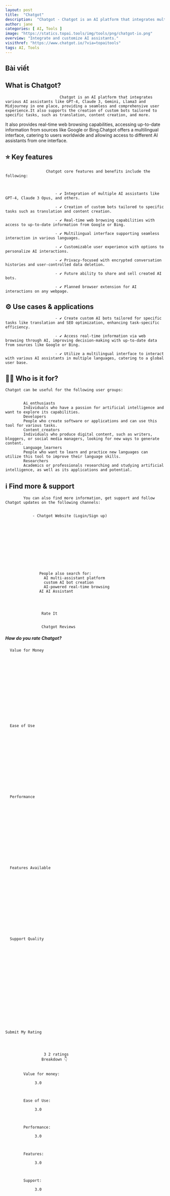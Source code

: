 ```yaml
---
layout: post
title:  "Chatgot"
description:  "Chatgot - Chatgot is an AI platform that integrates multiple AI assistants like GPT-4,Gemini and Claude3.5, into one interface allowing seamless interaction and custom bot creation for tasks such as translation and content generation."
author: jane
categories: [ AI, Tools ]
image: "https://statics.topai.tools/img/tools/png/chatgot-io.png"
overview: "Integrate and customize AI assistants."
visithref: "https://www.chatgot.io/?via=topaitools"
tags: AI, Tools
---
```


## Bài viết

## What is Chatgot?

                          
                            Chatgot is an AI platform that integrates various AI assistants like GPT-4, Claude 3, Gemini, Llama3 and Midjourney in one place, providing a seamless and comprehensive user experience.It also supports the creation of custom bots tailored to specific tasks, such as translation, content creation, and more.

It also provides real-time web browsing capabilities, accessing up-to-date information from sources like Google or Bing.Chatgot offers a multilingual interface, catering to users worldwide and allowing access to different AI assistants from one interface.

                        

                      
                      

                      
                      
                
                
                    
## ⭐ Key features 

                    
                      Chatgot core features and benefits include the following:

                      
                      
                          - ✔️ Integration of multiple AI assistants like GPT-4, Claude 3 Opus, and others.

                          - ✔️ Creation of custom bots tailored to specific tasks such as translation and content creation.

                          - ✔️ Real-time web browsing capabilities with access to up-to-date information from Google or Bing.

                          - ✔️ Multilingual interface supporting seamless interaction in various languages.

                          - ✔️ Customizable user experience with options to personalize AI interactions.

                          - ✔️ Privacy-focused with encrypted conversation histories and user-controlled data deletion.

                          - ✔️ Future ability to share and sell created AI bots.

                          - ✔️ Planned browser extension for AI interactions on any webpage.

                        
                    
                    
                
               
                
                
                    
## ⚙️ Use cases & applications 

                      
                      
                          - ✔️ Create custom AI bots tailored for specific tasks like translation and SEO optimization, enhancing task-specific efficiency.

                          - ✔️ Access real-time information via web browsing through AI, improving decision-making with up-to-date data from sources like Google or Bing.

                          - ✔️ Utilize a multilingual interface to interact with various AI assistants in multiple languages, catering to a global user base.

                      
                    
                
                
                
                

    
## 🙋‍♂️ Who is it for? 

    
    Chatgot can be useful for the following user groups: 

    
            Ai_enthusiasts
            Individuals who have a passion for artificial intelligence and want to explore its capabilities.
            Developers
            People who create software or applications and can use this tool for various tasks.
            Content_creators
            Individuals who produce digital content, such as writers, bloggers, or social media managers, looking for new ways to generate content.
            Language_learners
            People who want to learn and practice new languages can utilize this tool to improve their language skills.
            Researchers
            Academics or professionals researching and studying artificial intelligence, as well as its applications and potential.
    
    

                
                
                

    
## ℹ️ Find more & support 

    
        
        

        
            You can also find more information, get support and follow Chatgot updates on the following channels:

            
                - Chatgot Website (Login/Sign up)

            
        
    

                
                
                

                
                 
                 
                   People also search for:
                     AI multi-assistant platform
                     custom AI bot creation
                     AI-powered real-time browsing
                   AI AI Assistant
                 

                
                    
                    Rate It
                    
                    
                    Chatgot Reviews
                    
                
                
                    
  

  
##### How do you rate Chatgot?

  
  
    
      Value for Money
      
          
          
          
          
          
          
          
          
          
          
      
    
    
    
    
      Ease of Use
      
        
        
        
        
        
        
        
        
        
        
      
    
    
    
      Performance
      
        
        
        
        
        
        
        
        
        
        
      
    
    
    
      Features Available
      
        
        
        
        
        
        
        
        
        
        
      
    
    
    
      Support Quality
      
        
        
        
        
        
        
        
        
        
        
      
      
    
      
     
    
    
    

    Submit My Rating
  

                    
                    
                     3 2 ratings  
                    Breakdown 👇

        
            Value for money: 
            
                 3.0
            
        
        
            Ease of Use: 
            
                 3.0
            
        
        
            Performance: 
            
                 3.0
            
        
        
            Features: 
            
                 3.0
            
        
        
            Support: 
            
                 3.0


